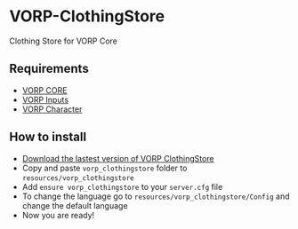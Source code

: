 # VORP-ClothingStore
Clothing Store for VORP Core

## Requirements
- [VORP CORE](https://github.com/VORPCORE/VORP-Core/releases)
- [VORP Inputs](https://github.com/VORPCORE/VORP-Inputs/releases)
- [VORP Character](https://github.com/VORPCORE/VORP-Character/releases)

## How to install
* [Download the lastest version of VORP ClothingStore](https://github.com/VORPCORE/VORP-ClothingStore/releases)
* Copy and paste ```vorp_clothingstore``` folder to ```resources/vorp_clothingstore```
* Add ```ensure vorp_clothingstore``` to your ```server.cfg``` file
* To change the language go to ```resources/vorp_clothingstore/Config``` and change the default language
* Now you are ready!
